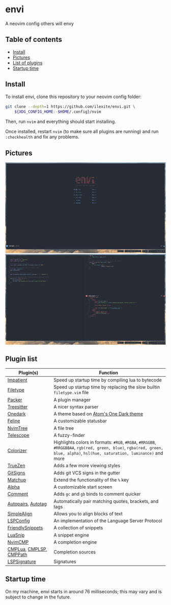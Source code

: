 # envi
A neovim config others will envy

## Table of contents
- [Install](#install)
- [Pictures](#pictures)
- [List of plugins](#plugin-list)
- [Startup time](#startup-time)

## Install
To install envi, clone this repository to your neovim config folder:
```bash
git clone --depth=1 https://github.com/ilexite/envi.git \
	${XDG_CONFIG_HOME:-$HOME/.config}/nvim
```
Then, run `nvim` and everything should start installing.

Once installed, restart `nvim` (to make sure all plugins are running) and run
`:checkhealth` and fix any problems.

## Pictures
![envi on startup](https://raw.githubusercontent.com/ilexite/envi/v1/.github/img/envi-start.png)
![envi general use](https://raw.githubusercontent.com/ilexite/envi/v1/.github/img/envi-webdev.png)

## Plugin list

| Plugin(s)                                                                                                                                            | Function                                                                                                                                                                    |
| ---                                                                                                                                                  | ---                                                                                                                                                                         |
| [Impatient](https://github.com/lewis6991/impatient.nvim)                                                                                             | Speed up startup time by compiling lua to bytecode                                                                                                                          |
| [Filetype](https://github.com/nathom/filetype.nvim)                                                                                                  | Speed up startup time by replacing the slow builtin `filetype.vim` file                                                                                                       |
| [Packer](https://github.com/wbthomason/packer.nvim)                                                                                                  | A plugin manager                                                                                                                                                            |
| [Treesitter](https://github.com/nvim-treesitter/nvim-treesitter)                                                                                     | A nicer syntax parser                                                                                                                                                       |
| [Onedark](https://github.com/navarasu/onedark.nvim)                                                                                                  | A theme based on [Atom's One Dark theme](https://github.com/atom/one-dark-syntax)                                                                                           |
| [Feline](https://github.com/nvim-feline/feline.nvim)                                                                                                 | A customizable statusbar                                                                                                                                                    |
| [NvimTree](https://github.com/kyazdani42/nvim-tree.lua)                                                                                              | A file tree                                                                                                                                                                 |
| [Telescope](https://github.com/nvim-telescope/telescope.nvim)                                                                                        | A fuzzy-finder                                                                                                                                                              |
| [Colorizer](https://github.com/norcalli/nvim-colorizer.lua)                                                                                          | Highlights colors in formats: `#RGB`, `#RGBA`, `#RRGGBB`, `#RRGGBBAA`, `rgb(red, green, blue)`, `rgba(red, green, blue, alpha)`, `hsl(hue, saturation, luminance)` and more |
| [TrueZen](https://github.com/pocco81/truezen.nvim)                                                                                                   | Adds a few more viewing styles                                                                                                                                              |
| [GitSigns](https://github.com/lewis6991/gitsigns.nvim)                                                                                               | Adds git VCS signs in the gutter                                                                                                                                            |
| [Matchup](https://github.com/andymass/vim-matchup)                                                                                                   | Extend the functionality of the `%` key                                                                                                                                     |
| [Alpha](https://github.com/goolord/alpha-nvim)                                                                                                       | A customizable start screen                                                                                                                                                 |
| [Comment](https://github.com/numToStr/Comment.nvim)                                                                                                  | Adds `gc` and `gb` binds to comment quicker                                                                                                                                 |
| [Autopairs](https://github.com/windwp/nvim-autopairs), [Autotag](https://github.com/windwp/nvim-ts-autotag)                                          | Automatically pair matching quotes, brackets, and tags                                                                                                                      |
| [SimpleAlign](https://github.com/kg8m/vim-simple-align)                                                                                              | Allows you to align blocks of text                                                                                                                                          |
| [LSPConfig](https://github.com/neovim/nvim-lspconfig)                                                                                                | An implementation of the Language Server Protocol                                                                                                                           |
| [FriendlySnippets](https://github.com/rafamadriz/friendly-snippets)                                                                                  | A collection of snippets                                                                                                                                                    |
| [LuaSnip](https://github.com/L3MON4AD3/LuaSnip)                                                                                                      | A snippet engine                                                                                                                                                            |
| [NvimCMP](https://github.com/hrsh7th/nvim-cmp)                                                                                                       | A completion engine                                                                                                                                                         |
| [CMPLua](https://github.com/hrsh7th/cmp-nvim-lua), [CMPLSP](https://github.com/hrsh7th/cmp-nvim-lsp), [CMPPath](https://github.com/hrsh7th/cmp-path) | Completion sources                                                                                                                                                          |
| [LSPSignature](https://github.com/ray-x/lsp_signature.nvim)                                                                                          | Signatures                                                                                                                                                                  |

## Startup time
On my machine, envi starts in around 76 milliseconds; this may vary and is
subject to change in the future.

